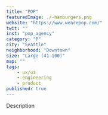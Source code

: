 ```yaml
---
title: "POP"
featuredImage: ./-hamburgers.png
website: "https://www.wearepop.com/"
twit: ""
inst: "pop_agency"
category: "P"
city: "Seattle"
neighborhood: "Downtown"
size: "Large (41-100)"
map: ""
tags:
    - ux/ui
    - engineering
    - product
published: true
---
```


Description
